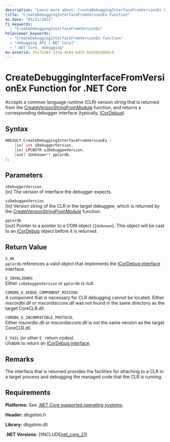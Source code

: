 ```yaml
---
description: "Learn more about: CreateDebuggingInterfaceFromVersionEx Function"
title: "CreateDebuggingInterfaceFromVersionEx Function"
ms.date: "03/21/2022"
f1_keywords: 
  - "CreateDebuggingInterfaceFromVersionEx"
helpviewer_keywords: 
  - "CreateDebuggingInterfaceFromVersionEx function"
  - "debugging API [.NET Core]"
  - ".NET Core, debugging"
ms.assetid: 35c7a18f-133a-4584-bd25-bb338568b0c6
---
```

# CreateDebuggingInterfaceFromVersionEx Function for .NET Core

Accepts a common language runtime (CLR) version string that is returned from the [CreateVersionStringFromModule](createversionstringfrommodule-function.md) function, and returns a corresponding debugger interface (typically, [ICorDebug](icordebug-interface.md)).  
  
## Syntax  
  
```cpp  
HRESULT CreateDebuggingInterfaceFromVersionEx (  
    [in] int iDebuggerVersion,
    [in] LPCWSTR szDebuggeeVersion,  
    [out] IUnknown** ppCordb,  
);
```  
  
## Parameters  

 `iDebuggerVersion`\
 [in] The version of interface the debugger expects.

 `szDebuggeeVersion`\
 [in] Version string of the CLR in the target debuggee, which is returned by the [CreateVersionStringFromModule](createversionstringfrommodule-function.md) function.  

 `ppCordb`\
 [out] Pointer to a pointer to a COM object (`IUnknown`). This object will be cast to an [ICorDebug](icordebug-interface.md) object before it is returned.  
  
## Return Value

 `S_OK`\
 `ppCordb` references a valid object that implements the [ICorDebug interface](icordebug-interface.md) interface.  
  
 `E_INVALIDARG`\
 Either `szDebuggeeVersion` or `ppCordb` is null.  
  
 `CORDBG_E_DEBUG_COMPONENT_MISSING`\
 A component that is necessary for CLR debugging cannot be located. Either _mscordbi.dll_ or _mscordaccore.dll_ was not found in the same directory as the target CoreCLR.dll.  
  
 `CORDBG_E_INCOMPATIBLE_PROTOCOL`\
 Either mscordbi.dll or mscordaccore.dll is not the same version as the target CoreCLR.dll.  
  
 `E_FAIL` (or other `E_` return codes)\
 Unable to return an [ICorDebug interface](icordebug-interface.md).  
  
## Remarks

 The interface that is returned provides the facilities for attaching to a CLR in a target process and debugging the managed code that the CLR is running.  
  
## Requirements

 **Platforms:** See [.NET Core supported operating systems](../../../core/install/windows.md?pivots=os-windows).  
  
 **Header:** dbgshim.h  
  
 **Library:** dbgshim.dll  
  
 **.NET Versions:** [!INCLUDE[net_core_21](../../../../includes/net-core-21-md.md)]
